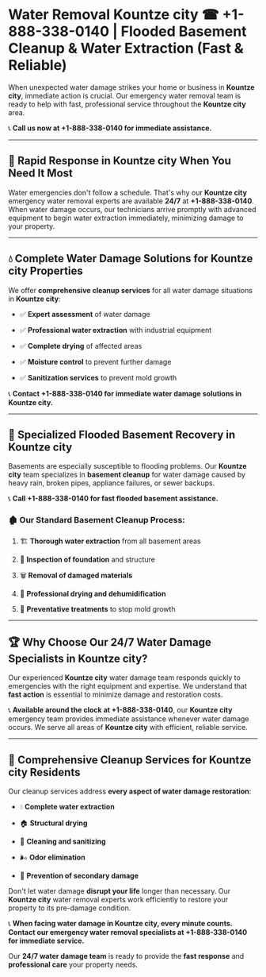 # Water Removal Kountze city ☎ +1-888-338-0140 | Flooded Basement Cleanup & Water Extraction (Fast & Reliable)

When unexpected water damage strikes your home or business in **Kountze city**, immediate action is crucial. Our emergency water removal team is ready to help with fast, professional service throughout the **Kountze city** area. 

📞 **Call us now at +1-888-338-0140 for immediate assistance.**
---
## 🚀 Rapid Response in Kountze city When You Need It Most
Water emergencies don't follow a schedule. That's why our **Kountze city** emergency water removal experts are available **24/7** at **+1-888-338-0140**. When water damage occurs, our technicians arrive promptly with advanced equipment to begin water extraction immediately, minimizing damage to your property.
---
## 💧 Complete Water Damage Solutions for Kountze city Properties
We offer **comprehensive cleanup services** for all water damage situations in **Kountze city**:
- ✅ **Expert assessment** of water damage  
- ✅ **Professional water extraction** with industrial equipment  
- ✅ **Complete drying** of affected areas  
- ✅ **Moisture control** to prevent further damage  
- ✅ **Sanitization services** to prevent mold growth  
📞 **Contact +1-888-338-0140 for immediate water damage solutions in Kountze city.**
---
## 🌊 Specialized Flooded Basement Recovery in Kountze city
Basements are especially susceptible to flooding problems. Our **Kountze city** team specializes in **basement cleanup** for water damage caused by heavy rain, broken pipes, appliance failures, or sewer backups. 
📞 **Call +1-888-338-0140 for fast flooded basement assistance.**
### 🏚️ Our Standard Basement Cleanup Process:
1. 🏗️ **Thorough water extraction** from all basement areas  
2. 🔎 **Inspection of foundation** and structure  
3. 🗑️ **Removal of damaged materials**  
4. 💨 **Professional drying and dehumidification**  
5. 🚫 **Preventative treatments** to stop mold growth  
---
## 🏆 Why Choose Our 24/7 Water Damage Specialists in Kountze city?
Our experienced **Kountze city** water damage team responds quickly to emergencies with the right equipment and expertise. We understand that **fast action** is essential to minimize damage and restoration costs.
📞 **Available around the clock at +1-888-338-0140**, our **Kountze city** emergency team provides immediate assistance whenever water damage occurs. We serve all areas of **Kountze city** with efficient, reliable service.
---
## 🧹 Comprehensive Cleanup Services for Kountze city Residents
Our cleanup services address **every aspect of water damage restoration**:
- 💧 **Complete water extraction**  
- 🏠 **Structural drying**  
- 🧼 **Cleaning and sanitizing**  
- 🌬️ **Odor elimination**  
- 🚫 **Prevention of secondary damage**  
Don't let water damage **disrupt your life** longer than necessary. Our **Kountze city** water removal experts work efficiently to restore your property to its pre-damage condition.
📞 **When facing water damage in Kountze city, every minute counts. Contact our emergency water removal specialists at +1-888-338-0140 for immediate service.**
Our **24/7 water damage team** is ready to provide the **fast response** and **professional care** your property needs.
